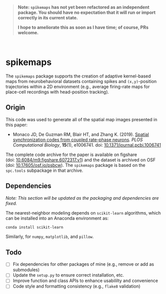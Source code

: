 > **Note: `spikemaps` has not yet been refactored as an independent package. You should have no expectation that it will run or import correctly in its current state.**
>
> **I hope to ameliorate this as soon as I have time; of course, PRs welcome.**

<p>&nbsp;</p>

# spikemaps

The `spikemaps` package supports the creation of adaptive kernel-based maps from neurobehavioral datasets containing spikes and `(x,y)`-position trajectories within a 2D environment (e.g., average firing-rate maps for place-cell recordings with head-position tracking). 

## Origin

This code was used to generate all of the spatial map images presented in this paper:

* Monaco JD, De Guzman RM, Blair HT, and Zhang K. (2019). [Spatial synchronization codes from coupled rate-phase neurons](https://dx.doi.org/10.1371/journal.pcbi.1006741). *PLOS Computational Biology*, **15**(1), e1006741. doi:&nbsp;[10.1371/journal.pcbi.1006741](https://dx.doi.org/10.1371/journal.pcbi.1006741)

The complete code archive for the paper is available on figshare (doi:&nbsp;[10.6084/m9.figshare.6072317.v1](https://doi.org/10.6084/m9.figshare.6072317.v1)) and the dataset is archived on OSF (doi:&nbsp;[10.17605/osf.io/psbcw](https://doi.org/10.17605/osf.io/psbcw)). The `spikemaps` package is based on the `spc.tools` subpackage in that archive. 

## Dependencies

*Note: This section will be updated as the packaging and dependencies are fixed.*

The nearest-neighbor modeling depends on `scikit-learn` algorithms, which can be installed into an Anaconda environment as:

```bash
conda install scikit-learn
```

Similarly, for `numpy`, `matplotlib`, and `pillow`. 

## Todo

- [ ] Fix dependencies for other packages of mine (e.g., remove or add as submodules)
- [ ] Update the `setup.py` to ensure correct installation, etc.
- [ ] Improve function and class APIs to enhance usabililty and convenience
- [ ] Code style and formatting consistency (e.g., `flake8` validation)
